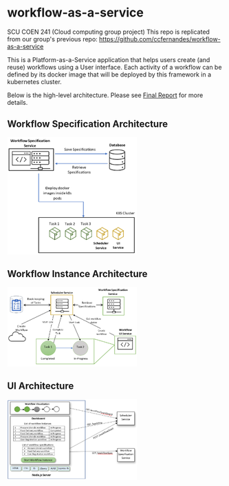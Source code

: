 # workflow-as-a-service

SCU COEN 241 (Cloud computing group project)
This repo is replicated from our group's previous repo: https://github.com/ccfernandes/workflow-as-a-service

This is a Platform-as-a-Service application that helps users create (and reuse) workflows using a User interface.
Each activity of a workflow can be defined by its docker image that will be deployed by this framework in a kubernetes cluster.

Below is the high-level architecture. Please see [Final Report](https://github.com/naveenkarya/workflow-as-a-service/blob/main/COEN_241_Final_Report.pdf) for more details.

## Workflow Specification Architecture
<img src="https://github.com/naveenkarya/workflow-as-a-service/blob/main/images/workflowSpecArchitecture.png"  width="60%" height="30%">

## Workflow Instance Architecture
<img src="https://github.com/naveenkarya/workflow-as-a-service/blob/main/images/workflowInstanceArchitecture.png"  width="60%" height="30%">

## UI Architecture
<img src="https://github.com/naveenkarya/workflow-as-a-service/blob/main/images/uiArchitecture.png"  width="60%" height="30%">


